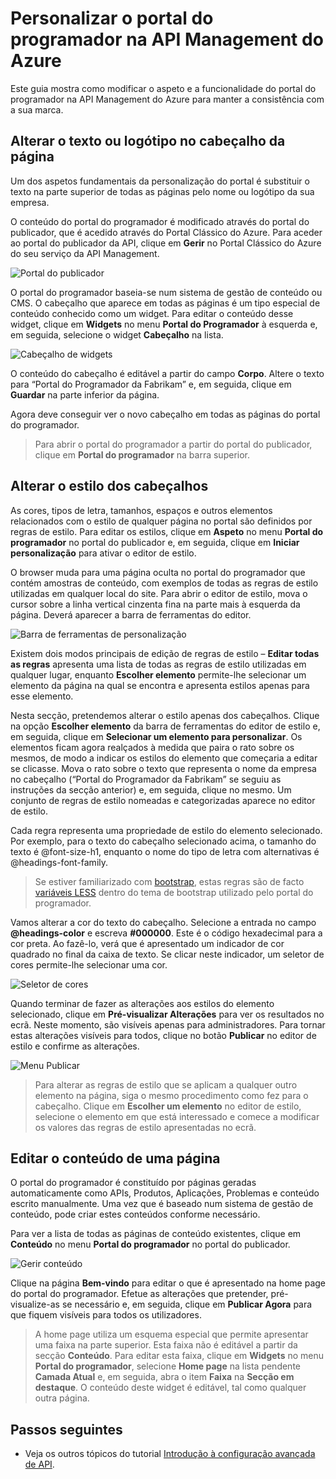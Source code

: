 <properties
    pageTitle="Personalizar o portal do programador na API Management do Azure | Microsoft Azure"
    description="Saiba como personalizar o portal do programador na API Management do Azure."
    services="api-management"
    documentationCenter=""
    authors="steved0x"
    manager="erikre"
    editor=""/>

<tags
    ms.service="api-management"
    ms.workload="mobile"
    ms.tgt_pltfrm="na"
    ms.devlang="na"
    ms.topic="get-started-article"
    ms.date="05/25/2016"
    ms.author="sdanie"/>

# Personalizar o portal do programador na API Management do Azure

Este guia mostra como modificar o aspeto e a funcionalidade do portal do programador na API Management do Azure para manter a consistência com a sua marca.

## <a name="change-page-headers"> </a>Alterar o texto ou logótipo no cabeçalho da página

Um dos aspetos fundamentais da personalização do portal é substituir o texto na parte superior de todas as páginas pelo nome ou logótipo da sua empresa.

O conteúdo do portal do programador é modificado através do portal do publicador, que é acedido através do Portal Clássico do Azure. Para aceder ao portal do publicador da API, clique em **Gerir** no Portal Clássico do Azure do seu serviço da API Management.

![Portal do publicador][api-management-management-console]

O portal do programador baseia-se num sistema de gestão de conteúdo ou CMS. O cabeçalho que aparece em todas as páginas é um tipo especial de conteúdo conhecido como um widget. Para editar o conteúdo desse widget, clique em **Widgets** no menu **Portal do Programador** à esquerda e, em seguida, selecione o widget **Cabeçalho** na lista.

![Cabeçalho de widgets][api-management-widgets-header]

O conteúdo do cabeçalho é editável a partir do campo **Corpo**. Altere o texto para “Portal do Programador da Fabrikam” e, em seguida, clique em **Guardar** na parte inferior da página.

Agora deve conseguir ver o novo cabeçalho em todas as páginas do portal do programador.

> Para abrir o portal do programador a partir do portal do publicador, clique em **Portal do programador** na barra superior.

## <a name="change-headers-styling"> </a>Alterar o estilo dos cabeçalhos

As cores, tipos de letra, tamanhos, espaços e outros elementos relacionados com o estilo de qualquer página no portal são definidos por regras de estilo. Para editar os estilos, clique em **Aspeto** no menu **Portal do programador** no portal do publicador e, em seguida, clique em **Iniciar personalização** para ativar o editor de estilo.

O browser muda para uma página oculta no portal do programador que contém amostras de conteúdo, com exemplos de todas as regras de estilo utilizadas em qualquer local do site. Para abrir o editor de estilo, mova o cursor sobre a linha vertical cinzenta fina na parte mais à esquerda da página. Deverá aparecer a barra de ferramentas do editor.

![Barra de ferramentas de personalização][api-management-customization-toolbar]

Existem dois modos principais de edição de regras de estilo – **Editar todas as regras** apresenta uma lista de todas as regras de estilo utilizadas em qualquer lugar, enquanto **Escolher elemento** permite-lhe selecionar um elemento da página na qual se encontra e apresenta estilos apenas para esse elemento.

Nesta secção, pretendemos alterar o estilo apenas dos cabeçalhos. Clique na opção **Escolher elemento** da barra de ferramentas do editor de estilo e, em seguida, clique em **Selecionar um elemento para personalizar**. Os elementos ficam agora realçados à medida que paira o rato sobre os mesmos, de modo a indicar os estilos do elemento que começaria a editar se clicasse. Mova o rato sobre o texto que representa o nome da empresa no cabeçalho (“Portal do Programador da Fabrikam” se seguiu as instruções da secção anterior) e, em seguida, clique no mesmo. Um conjunto de regras de estilo nomeadas e categorizadas aparece no editor de estilo.

Cada regra representa uma propriedade de estilo do elemento selecionado. Por exemplo, para o texto do cabeçalho selecionado acima, o tamanho do texto é @font-size-h1, enquanto o nome do tipo de letra com alternativas é @headings-font-family.

> Se estiver familiarizado com [bootstrap][], estas regras são de facto [variáveis LESS][] dentro do tema de bootstrap utilizado pelo portal do programador.

Vamos alterar a cor do texto do cabeçalho. Selecione a entrada no campo **@headings-color** e escreva **#000000**. Este é o código hexadecimal para a cor preta. Ao fazê-lo, verá que é apresentado um indicador de cor quadrado no final da caixa de texto. Se clicar neste indicador, um seletor de cores permite-lhe selecionar uma cor.

![Seletor de cores][api-management-customization-toolbar-color-picker]

Quando terminar de fazer as alterações aos estilos do elemento selecionado, clique em **Pré-visualizar Alterações** para ver os resultados no ecrã. Neste momento, são visíveis apenas para administradores. Para tornar estas alterações visíveis para todos, clique no botão **Publicar** no editor de estilo e confirme as alterações.

![Menu Publicar][api-management-customization-toolbar-publish-form]

> Para alterar as regras de estilo que se aplicam a qualquer outro elemento na página, siga o mesmo procedimento como fez para o cabeçalho. Clique em **Escolher um elemento** no editor de estilo, selecione o elemento em que está interessado e comece a modificar os valores das regras de estilo apresentadas no ecrã.

## <a name="edit-page-contents"> </a>Editar o conteúdo de uma página

O portal do programador é constituído por páginas geradas automaticamente como APIs, Produtos, Aplicações, Problemas e conteúdo escrito manualmente. Uma vez que é baseado num sistema de gestão de conteúdo, pode criar estes conteúdos conforme necessário.

Para ver a lista de todas as páginas de conteúdo existentes, clique em **Conteúdo** no menu **Portal do programador** no portal do publicador.

![Gerir conteúdo][api-management-customization-manage-content]

Clique na página **Bem-vindo** para editar o que é apresentado na home page do portal do programador. Efetue as alterações que pretender, pré-visualize-as se necessário e, em seguida, clique em **Publicar Agora** para que fiquem visíveis para todos os utilizadores.

> A home page utiliza um esquema especial que permite apresentar uma faixa na parte superior. Esta faixa não é editável a partir da secção **Conteúdo**. Para editar esta faixa, clique em **Widgets** no menu **Portal do programador**, selecione **Home page** na lista pendente **Camada Atual** e, em seguida, abra o item **Faixa** na **Secção em destaque**. O conteúdo deste widget é editável, tal como qualquer outra página.

## <a name="next-steps"> </a>Passos seguintes

-   Veja os outros tópicos do tutorial [Introdução à configuração avançada de API][].

[Alterar o texto/logótipo nos cabeçalhos de página]: #change-page-headers
[Alterar o estilo dos cabeçalhos]: #change-headers-styling
[Editar o conteúdo de uma página]: #edit-page-contents
[Passos seguintes]: #next-steps

[Portal Clássico do Azure]: https://manage.windowsazure.com/

[api-management-management-console]: ./media/api-management-customize-portal/api-management-management-console.png
[api-management-widgets-header]: ./media/api-management-customize-portal/api-management-widgets-header.png
[api-management-customization-toolbar]: ./media/api-management-customize-portal/api-management-customization-toolbar.png
[api-management-customization-toolbar-color-picker]: ./media/api-management-customize-portal/api-management-customization-toolbar-color-picker.png
[api-management-customization-toolbar-publish-form]: ./media/api-management-customize-portal/api-management-customization-toolbar-publish-form.png
[api-management-customization-manage-content]: ./media/api-management-customize-portal/api-management-customization-manage-content.png


[Introdução à configuração avançada de API]: api-management-get-started-advanced.md
[bootstrap]: http://getbootstrap.com/
[Variáveis LESS]: http://getbootstrap.com/css/



<!--HONumber=Jun16_HO2-->


